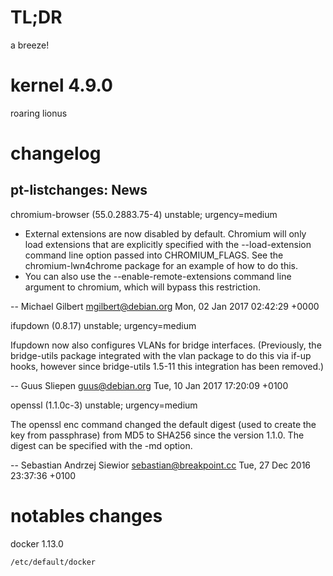 TL;DR
=====
a breeze!

kernel 4.9.0
============
roaring lionus

changelog
=========
pt-listchanges: News
---------------------

chromium-browser (55.0.2883.75-4) unstable; urgency=medium

  * External extensions are now disabled by default.  Chromium will only load
    extensions that are explicitly specified with the --load-extension command
    line option passed into CHROMIUM_FLAGS.  See the chromium-lwn4chrome
    package for an example of how to do this.
  * You can also use the --enable-remote-extensions command line argument to
    chromium, which will bypass this restriction.

 -- Michael Gilbert <mgilbert@debian.org>  Mon, 02 Jan 2017 02:42:29 +0000

ifupdown (0.8.17) unstable; urgency=medium

  Ifupdown now also configures VLANs for bridge interfaces. (Previously, the
  bridge-utils package integrated with the vlan package to do this via if-up
  hooks, however since bridge-utils 1.5-11 this integration has been removed.)

 -- Guus Sliepen <guus@debian.org>  Tue, 10 Jan 2017 17:20:09 +0100

openssl (1.1.0c-3) unstable; urgency=medium

  The openssl enc command changed the default digest (used to create the key
  from passphrase) from MD5 to SHA256 since the version 1.1.0. The digest can
  be specified with the -md option.

 -- Sebastian Andrzej Siewior <sebastian@breakpoint.cc>  Tue, 27 Dec 2016 23:37:36 +0100


notables changes
================
docker 1.13.0

    /etc/default/docker



